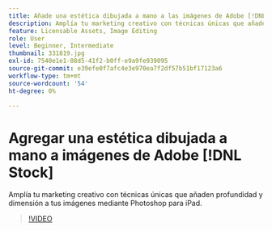 ```yaml
---
title: Añade una estética dibujada a mano a las imágenes de Adobe [!DNL Stock]
description: Amplía tu marketing creativo con técnicas únicas que añaden profundidad y dimensión a tus imágenes mediante Photoshop para iPad
feature: Licensable Assets, Image Editing
role: User
level: Beginner, Intermediate
thumbnail: 331819.jpg
exl-id: 7540e1e1-08d5-41f2-b0ff-e9a9fe939095
source-git-commit: e39efe0f7afc4e3e970ea7f2df57b51bf17123a6
workflow-type: tm+mt
source-wordcount: '54'
ht-degree: 0%

---
```


# Agregar una estética dibujada a mano a imágenes de Adobe [!DNL Stock]

Amplía tu marketing creativo con técnicas únicas que añaden profundidad y dimensión a tus imágenes mediante Photoshop para iPad.

>[!VIDEO](https://video.tv.adobe.com/v/331819?hidetitle=true)
